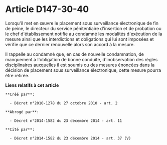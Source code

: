 # Article D147-30-40

Lorsqu'il met en œuvre le placement sous surveillance électronique de fin de peine, le directeur du service pénitentiaire
d'insertion et de probation ou le chef d'établissement notifie au condamné les modalités d'exécution de la mesure ainsi que
les interdictions et obligations qui lui sont imposées et vérifie que ce dernier renouvelle alors son accord à la mesure. 

Il rappelle au condamné que, en cas de nouvelle condamnation, de manquement à l'obligation de bonne conduite, d'inobservation
des règles disciplinaires auxquelles il est soumis ou des mesures énoncées dans la décision de placement sous surveillance
électronique, cette mesure pourra être retirée.

**Liens relatifs à cet article**

	**Créé par**:

	  - Décret n°2010-1278 du 27 octobre 2010 - art. 2

	**Abrogé par**:

	  - Décret n°2014-1582 du 23 décembre 2014 - art. 11

	**Cité par**:

	  - Décret n°2014-1582 du 23 décembre 2014 - art. 37 (V)
